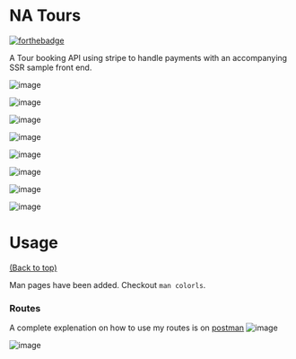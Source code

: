 # NA Tours
[![forthebadge](https://forthebadge.com/images/featured/featured-built-with-love.svg)](https://forthebadge.com)

A Tour booking API using stripe to handle payments with an accompanying SSR sample front end.  

![image](https://github.com/thebasedtaka/NA-Tours/assets/118682791/bf2505cb-1a7d-41ff-a7c4-90ab12dd6a59)

![image](https://github.com/thebasedtaka/NA-Tours/assets/118682791/8ff5d381-9cae-40aa-a6be-8bb99edea579)

![image](https://github.com/thebasedtaka/NA-Tours/assets/118682791/5961c7ea-a887-49e9-91cf-372c3871705c)

![image](https://github.com/thebasedtaka/NA-Tours/assets/118682791/9d0c8d76-327b-4d19-901e-27bca0c82741)

![image](https://github.com/thebasedtaka/NA-Tours/assets/118682791/7460c725-7cc9-4f3c-a7a1-451d545124ff)

![image](https://github.com/thebasedtaka/NA-Tours/assets/118682791/b76787c4-e2c0-4921-8621-93de7e3a8680)

![image](https://github.com/thebasedtaka/NA-Tours/assets/118682791/271da733-ca72-4587-80ac-b2c853ada379)

![image](https://github.com/thebasedtaka/NA-Tours/assets/118682791/40dd5e9c-0d55-4894-a455-f2f540682d04)

# Usage

[(Back to top)](#table-of-contents)

Man pages have been added. Checkout `man colorls`.

### Routes

A complete explenation on how to use my routes is on [postman](https://documenter.getpostman.com/view/26744346/2s9YsMAWeS) ![image](https://github.com/thebasedtaka/NA-Tours/assets/118682791/ec2c71a5-5924-4573-84d2-fe6dd1200749)
 
  ![image](https://github.com/thebasedtaka/NA-Tours/assets/118682791/33437815-e95a-47e4-9389-fec6b0e38de0)


